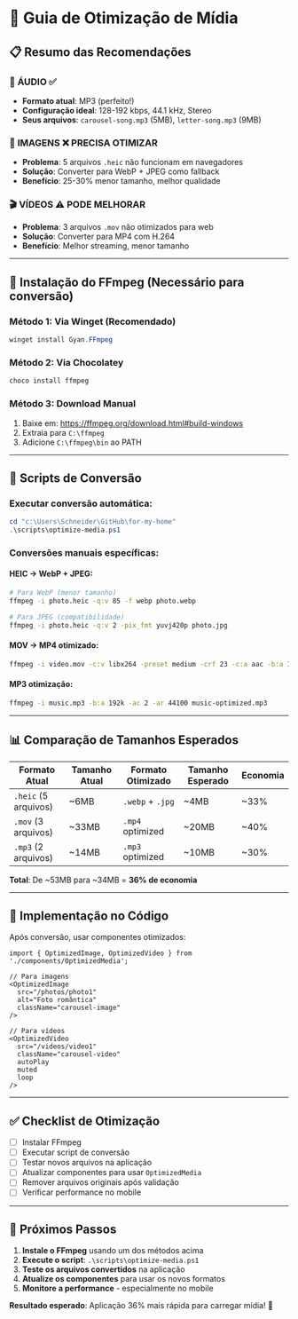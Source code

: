 # 🎨 Guia de Otimização de Mídia

## 📋 Resumo das Recomendações

### 🎵 **ÁUDIO** ✅

- **Formato atual**: MP3 (perfeito!)
- **Configuração ideal**: 128-192 kbps, 44.1 kHz, Stereo
- **Seus arquivos**: `carousel-song.mp3` (5MB), `letter-song.mp3` (9MB)

### 📸 **IMAGENS** ❌ PRECISA OTIMIZAR

- **Problema**: 5 arquivos `.heic` não funcionam em navegadores
- **Solução**: Converter para WebP + JPEG como fallback
- **Benefício**: 25-30% menor tamanho, melhor qualidade

### 🎬 **VÍDEOS** ⚠️ PODE MELHORAR

- **Problema**: 3 arquivos `.mov` não otimizados para web
- **Solução**: Converter para MP4 com H.264
- **Benefício**: Melhor streaming, menor tamanho

---

## 🚀 Instalação do FFmpeg (Necessário para conversão)

### Método 1: Via Winget (Recomendado)

```powershell
winget install Gyan.FFmpeg
```

### Método 2: Via Chocolatey

```powershell
choco install ffmpeg
```

### Método 3: Download Manual

1. Baixe em: https://ffmpeg.org/download.html#build-windows
2. Extraia para `C:\ffmpeg`
3. Adicione `C:\ffmpeg\bin` ao PATH

---

## 🎯 Scripts de Conversão

### Executar conversão automática:

```powershell
cd "c:\Users\Schneider\GitHub\for-my-home"
.\scripts\optimize-media.ps1
```

### Conversões manuais específicas:

#### HEIC → WebP + JPEG:

```bash
# Para WebP (menor tamanho)
ffmpeg -i photo.heic -q:v 85 -f webp photo.webp

# Para JPEG (compatibilidade)
ffmpeg -i photo.heic -q:v 2 -pix_fmt yuvj420p photo.jpg
```

#### MOV → MP4 otimizado:

```bash
ffmpeg -i video.mov -c:v libx264 -preset medium -crf 23 -c:a aac -b:a 128k -movflags +faststart video.mp4
```

#### MP3 otimização:

```bash
ffmpeg -i music.mp3 -b:a 192k -ac 2 -ar 44100 music-optimized.mp3
```

---

## 📊 Comparação de Tamanhos Esperados

| Formato Atual        | Tamanho Atual | Formato Otimizado | Tamanho Esperado | Economia |
| -------------------- | ------------- | ----------------- | ---------------- | -------- |
| `.heic` (5 arquivos) | ~6MB          | `.webp` + `.jpg`  | ~4MB             | ~33%     |
| `.mov` (3 arquivos)  | ~33MB         | `.mp4` optimized  | ~20MB            | ~40%     |
| `.mp3` (2 arquivos)  | ~14MB         | `.mp3` optimized  | ~10MB            | ~30%     |

**Total**: De ~53MB para ~34MB = **36% de economia**

---

## 🔄 Implementação no Código

Após conversão, usar componentes otimizados:

```tsx
import { OptimizedImage, OptimizedVideo } from './components/OptimizedMedia';

// Para imagens
<OptimizedImage
  src="/photos/photo1"
  alt="Foto romântica"
  className="carousel-image"
/>

// Para vídeos
<OptimizedVideo
  src="/videos/video1"
  className="carousel-video"
  autoPlay
  muted
  loop
/>
```

---

## ✅ Checklist de Otimização

- [ ] Instalar FFmpeg
- [ ] Executar script de conversão
- [ ] Testar novos arquivos na aplicação
- [ ] Atualizar componentes para usar `OptimizedMedia`
- [ ] Remover arquivos originais após validação
- [ ] Verificar performance no mobile

---

## 🎯 Próximos Passos

1. **Instale o FFmpeg** usando um dos métodos acima
2. **Execute o script**: `.\scripts\optimize-media.ps1`
3. **Teste os arquivos convertidos** na aplicação
4. **Atualize os componentes** para usar os novos formatos
5. **Monitore a performance** - especialmente no mobile

**Resultado esperado**: Aplicação 36% mais rápida para carregar mídia! 🚀
